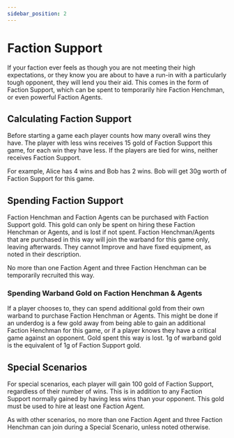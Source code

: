 ```yaml
---
sidebar_position: 2
---
```

# Faction Support

If your faction ever feels as though you are not meeting their high expectations, or they know you are about to have a run-in with a particularly tough opponent, they will lend you their aid. This comes in the form of Faction Support, which can be spent to temporarily hire Faction Henchman, or even powerful Faction Agents.

## Calculating Faction Support

Before starting a game each player counts how many overall wins they have. The player with less wins receives 15 gold of Faction Support this game, for each win they have less. If the players are tied for wins, neither receives Faction Support.

For example, Alice has 4 wins and Bob has 2 wins. Bob will get 30g worth of Faction Support for this game.

## Spending Faction Support

Faction Henchman and Faction Agents can be purchased with Faction Support gold. This gold can only be spent on hiring these Faction Henchman or Agents, and is lost if not spent. Faction Henchman/Agents that are purchased in this way will join the warband for this game only, leaving afterwards. They cannot Improve and have fixed equipment, as noted in their description.

No more than one Faction Agent and three Faction Henchman can be temporarily recruited this way.

### Spending Warband Gold on Faction Henchman & Agents

If a player chooses to, they can spend additional gold from their own warband to purchase Faction Henchman or Agents. This might be done if an underdog is a few gold away from being able to gain an additional Faction Henchman for this game, or if a player knows they have a critical game against an opponent. Gold spent this way is lost. 1g of warband gold is the equivalent of 1g of Faction Support gold.

## Special Scenarios

For special scenarios, each player will gain 100 gold of Faction Support, regardless of their number of wins. This is in addition to any Faction Support normally gained by having less wins than your opponent. This gold must be used to hire at least one Faction Agent.

As with other scenarios, no more than one Faction Agent and three Faction Henchman can join during a Special Scenario, unless noted otherwise.
